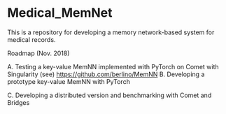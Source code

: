 # Medical_MemNet
This is a repository for developing a memory network-based system for medical records.

Roadmap (Nov. 2018)

A. Testing a key-value MemNN implemented with PyTorch on Comet with Singularity
   (see)  https://github.com/berlino/MemNN
B. Developing a prototype key-value MemNN with PyTorch

C. Developing a distributed version and benchmarking with Comet and Bridges


